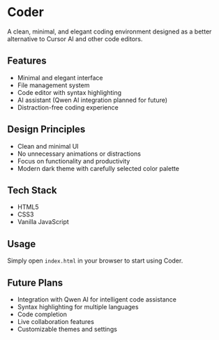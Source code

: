 # Coder

A clean, minimal, and elegant coding environment designed as a better alternative to Cursor AI and other code editors.

## Features

- Minimal and elegant interface
- File management system
- Code editor with syntax highlighting
- AI assistant (Qwen AI integration planned for future)
- Distraction-free coding experience

## Design Principles

- Clean and minimal UI
- No unnecessary animations or distractions
- Focus on functionality and productivity
- Modern dark theme with carefully selected color palette

## Tech Stack

- HTML5
- CSS3
- Vanilla JavaScript

## Usage

Simply open `index.html` in your browser to start using Coder.

## Future Plans

- Integration with Qwen AI for intelligent code assistance
- Syntax highlighting for multiple languages
- Code completion
- Live collaboration features
- Customizable themes and settings 